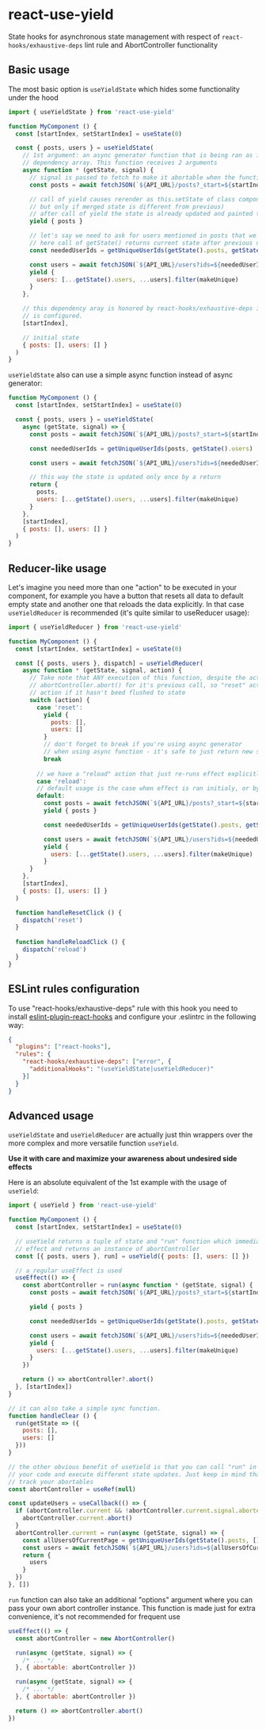 # react-use-yield

State hooks for asynchronous state management with respect of
`react-hooks/exhaustive-deps` lint rule and AbortController functionality

## Basic usage

The most basic option is `useYieldState` which hides some functionality under the hood

```jsx
import { useYieldState } from 'react-use-yield'

function MyComponent () {
  const [startIndex, setStartIndex] = useState(0)

  const { posts, users } = useYieldState(
    // 1st argument: an async generator function that is being ran as in useEffect based on 
    // dependency array. This function receives 2 arguments
    async function * (getState, signal) {
      // signal is passed to fetch to make it abortable when the function is ran again
      const posts = await fetchJSON(`${API_URL}/posts?_start=${startIndex}&_limit=3`, { signal })

      // call of yield causes rerender as this.setState of class component (it merges the state 
      // but only if merged state is different from previous)
      // after call of yield the state is already updated and painted to UI
      yield { posts }

      // let's say we need to ask for users mentioned in posts that we need to fetch
      // here call of getState() returns current state after previous update
      const neededUserIds = getUniqueUserIds(getState().posts, getState().users)

      const users = await fetchJSON(`${API_URL}/users?ids=${neededUserIds}`, { signal })
      yield {
        users: [...getState().users, ...users].filter(makeUnique)
      }
    },

    // this dependency aray is honored by react-hooks/exhaustive-deps if "additionalHooks" option
    // is configured.
    [startIndex],

    // initial state
    { posts: [], users: [] }
  )
}
```

`useYieldState` also can use a simple async function instead of async generator:

```jsx
function MyComponent () {
  const [startIndex, setStartIndex] = useState(0)

  const { posts, users } = useYieldState(
    async (getState, signal) => {
      const posts = await fetchJSON(`${API_URL}/posts?_start=${startIndex}&_limit=3`, { signal })

      const neededUserIds = getUniqueUserIds(posts, getState().users)

      const users = await fetchJSON(`${API_URL}/users?ids=${neededUserIds}`, { signal })

      // this way the state is updated only once by a return
      return {
        posts,
        users: [...getState().users, ...users].filter(makeUnique)
      }
    },
    [startIndex],
    { posts: [], users: [] }
  )
}
```

## Reducer-like usage

Let's imagine you need more than one "action" to be executed in your component, for example you have
a button that resets all data to default empty state and another one that reloads the data 
explicitly. 
In that case `useYieldReducer` is recommended (it's quite similar to useReducer usage):

```jsx
import { useYieldReducer } from 'react-use-yield'

function MyComponent () {
  const [startIndex, setStartIndex] = useState(0)

  const [{ posts, users }, dispatch] = useYieldReducer(
    async function * (getState, signal, action) {
      // Take note that ANY execution of this function, despite the action called, will call 
      // abortController.abort() for it's previous call, so "reset" action will abort "reload"
      // action if it hasn't beed flushed to state
      switch (action) {
        case 'reset':
          yield {
            posts: [],
            users: []
          }
          // don't forget to break if you're using async generator
          // when using async function - it's safe to just return new state w/o break
          break
        
        // we have a "reload" action that just re-runs effect explicitly
        case 'reload':
        // default usage is the case when effect is ran initialy, or by a depencency change
        default:
          const posts = await fetchJSON(`${API_URL}/posts?_start=${startIndex}&_limit=3`, { signal })
          yield { posts }

          const neededUserIds = getUniqueUserIds(getState().posts, getState().users)

          const users = await fetchJSON(`${API_URL}/users?ids=${neededUserIds}`, { signal })
          yield { 
            users: [...getState().users, ...users].filter(makeUnique)
          }
      }
    },
    [startIndex],
    { posts: [], users: [] }
  )

  function handleResetClick () {
    dispatch('reset')
  }
  
  function handleReloadClick () {
    dispatch('reload')
  }
}
```

## ESLint rules configuration
To use "react-hooks/exhaustive-deps" rule with this hook you need to install
[eslint-plugin-react-hooks](https://www.npmjs.com/package/eslint-plugin-react-hooks) and
configure your .eslintrc in the following way:

```json
{
  "plugins": ["react-hooks"],
  "rules": {
    "react-hooks/exhaustive-deps": ["error", {
      "additionalHooks": "(useYieldState|useYieldReducer)"
    }]
  }
}
```

## Advanced usage

`useYieldState` and `useYieldReducer` are actually just thin wrappers over the more complex and 
more versatile function `useYield`.

**Use it with care and maximize your awareness about undesired side effects**

Here is an absolute equivalent of the 1st example with the usage of `useYield`:

```jsx
import { useYield } from 'react-use-yield'

function MyComponent () {
  const [startIndex, setStartIndex] = useState(0)

  // useYield returns a tuple of state and "run" function which immediately executes a desired 
  // effect and returns an instance of abortController
  const [{ posts, users }, run] = useYield({ posts: [], users: [] })

  // a regular useEffect is used
  useEffect(() => {
    const abortController = run(async function * (getState, signal) {
      const posts = await fetchJSON(`${API_URL}/posts?_start=${startIndex}&_limit=3`, { signal })

      yield { posts }

      const neededUserIds = getUniqueUserIds(getState().posts, getState().users)

      const users = await fetchJSON(`${API_URL}/users?ids=${neededUserIds}`, { signal })
      yield {
        users: [...getState().users, ...users].filter(makeUnique)
      }
    })

    return () => abortController?.abort()
  }, [startIndex])
}
```

```jsx
// it can also take a simple sync function.
function handleClear () {
  run(getState => ({
    posts: [],
    users: []
  }))
}

// the other obvious benefit of useYield is that you can call "run" in different places of
// your code and execute different state updates. Just keep in mind that you still need to 
// track your abortables
const abortController = useRef(null)

const updateUsers = useCallback(() => {
  if (abortController.current && !abortController.current.signal.aborted) {
    abortController.current.abort()
  }
  abortController.current = run(async (getState, signal) => {
    const allUsersOfCurrentPage = getUniqueUserIds(getState().posts, [])
    const users = await fetchJSON(`${API_URL}/users?ids=${allUsersOfCurrentPage}`, { signal })
    return {
      users
    }
  })
}, [])
```

`run` function can also take an additional "options" argument where you can pass your own abort
controller instance. This function is made just for extra convenience, it's not recommended for
frequent use

```jsx
useEffect(() => {
  const abortController = new AbortController()

  run(async (getState, signal) => {
    /* ... */
  }, { abortable: abortController })

  run(async (getState, signal) => {
    /* ... */
  }, { abortable: abortController })

  return () => abortController.abort()
})
```
